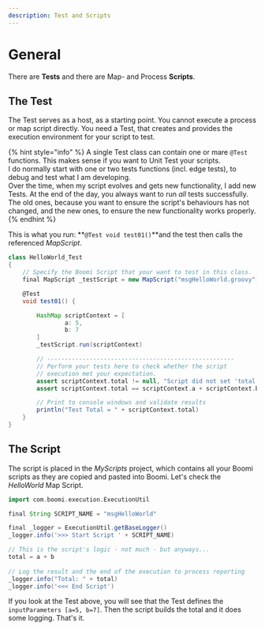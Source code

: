 ```yaml
---
description: Test and Scripts
---
```


# General

There are **Tests** and there are Map- and Process **Scripts**.

## The Test

The Test serves as a host, as a starting point. You cannot execute a process or map script directly. You need a Test, that creates and provides the execution environment for your script to test.

{% hint style="info" %}
A single Test class can contain one or mare `@Test` functions. This makes sense if you want to Unit Test your scripts. \
I do normally start with one or two tests functions (incl. edge tests), to debug and test what I am developing.\
Over the time, when my script evolves and gets new functionality, I add new Tests. At the end of the day, you always want to run _all_ tests successfully. The old ones, because you want to ensure the script's behaviours has not changed, and the new ones, to ensure the new functionality works properly.
{% endhint %}

This is what you run: **`@Test void test01()`**and the test then calls the referenced _MapScript_.

```groovy
class HelloWorld_Test 
{
    // Specify the Boomi Script that your want to test in this class.
    final MapScript _testScript = new MapScript("msgHelloWorld.groovy")

    @Test
    void test01() {

        HashMap scriptContext = [
                a: 5,
                b: 7
        ]
        _testScript.run(scriptContext)

        // -----------------------------------------------------
        // Perform your tests here to check whether the script 
        // execution met your expectation.
        assert scriptContext.total != null, "Script did not set 'total' as output parameter!"
        assert scriptContext.total == scriptContext.a + scriptContext.b, "Calculation result does not meet expectations!"

        // Print to console windows and validate results
        println("Test Total = " + scriptContext.total)
    }
}
```

## The Script

The script is placed in the _MyScripts_ project, which contains all your Boomi scripts as they are copied and pasted into Boomi. Let's check the _HelloWorld_ Map Script.

```groovy
import com.boomi.execution.ExecutionUtil

final String SCRIPT_NAME = "msgHelloWorld"

final _logger = ExecutionUtil.getBaseLogger()
_logger.info('>>> Start Script ' + SCRIPT_NAME)

// This is the script's logic - not much - but anyways...
total = a + b
    
// Log the result and the end of the execution to process reporting
_logger.info("Total: " + total)
_logger.info('<<< End Script')

```

If you look at the Test above, you will see that the Test defines the `inputParameters [a=5, b=7]`. Then the script builds the total and it does some logging. That's it.
